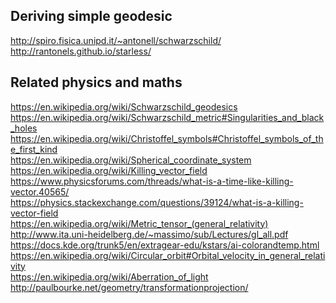 Deriving simple geodesic
---------------------
http://spiro.fisica.unipd.it/~antonell/schwarzschild/  
http://rantonels.github.io/starless/  

Related physics and maths
------------------
https://en.wikipedia.org/wiki/Schwarzschild_geodesics  
https://en.wikipedia.org/wiki/Schwarzschild_metric#Singularities_and_black_holes  
https://en.wikipedia.org/wiki/Christoffel_symbols#Christoffel_symbols_of_the_first_kind  
https://en.wikipedia.org/wiki/Spherical_coordinate_system  
https://en.wikipedia.org/wiki/Killing_vector_field  
https://www.physicsforums.com/threads/what-is-a-time-like-killing-vector.40565/  
https://physics.stackexchange.com/questions/39124/what-is-a-killing-vector-field  
https://en.wikipedia.org/wiki/Metric_tensor_(general_relativity)  
http://www.ita.uni-heidelberg.de/~massimo/sub/Lectures/gl_all.pdf  
https://docs.kde.org/trunk5/en/extragear-edu/kstars/ai-colorandtemp.html  
https://en.wikipedia.org/wiki/Circular_orbit#Orbital_velocity_in_general_relativity  
https://en.wikipedia.org/wiki/Aberration_of_light
http://paulbourke.net/geometry/transformationprojection/  